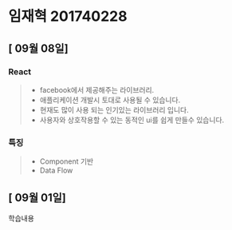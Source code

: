 임재혁 201740228
===============
## [ 09월 08일]
### React
>- facebook에서 제공해주는 라이브러리.
>- 애플리케이션 개발시 토대로 사용될 수 있습니다.
>- 현재도 많이 사용 되는 인기있는 라이브러리 입니다.
>- 사용자와 상호작용할 수 있는 동적인 ui를 쉽게 만들수 있습니다.

### 특징
>- Component 기반
>- Data Flow

## [ 09월 01일]
학습내용